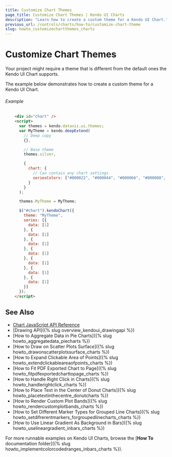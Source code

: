 ```yaml
---
title: Customize Chart Themes
page_title: Customize Chart Themes | Kendo UI Charts
description: "Learn how to create a custom theme for a Kendo UI Chart."
previous_url: /controls/charts/how-to/customize-chart-theme
slug: howto_customizechartthemes_charts
---
```


# Customize Chart Themes

Your project might require a theme that is different from the default ones the Kendo UI Chart supports.

The example below demonstrates how to create a custom theme for a Kendo UI Chart.

###### Example

```html
    <div id="chart" />
    <script>
      var themes = kendo.dataviz.ui.themes;
      var MyTheme = kendo.deepExtend(
        // Deep copy
        {},

        // Base theme      
        themes.silver,

        {
          chart: {
            // Can contain any chart settings
            seriesColors: ["#000022", "#000044", "#000066", "#000088", "#0000aa", "#0000cc", "#0000ee"]
          }
        }
      );

      themes.MyTheme = MyTheme;

      $("#chart").kendoChart({
        theme: "MyTheme",
        series: [{
          data: [1]
        }, {
          data: [1]
        }, {
          data: [1]
        }, {
          data: [1]
        }, {
          data: [1]
        }, {
          data: [1]
        }, {
          data: [1]
        }]
      });
    </script>
```

## See Also

* [Chart JavaScript API Reference](/api/javascript/dataviz/ui/chart)
* [Drawing API]({% slug overview_kendoui_drawingapi %})
* [How to Aggregate Data in Pie Charts]({% slug howto_aggregatedata_piecharts %})
* [How to Draw on Scatter Plots Surface]({% slug howto_drawonscatterplotssurface_charts %})
* [How to Expand Clickable Area of Points]({% slug howto_extendclickableareaofpoints_charts %})
* [How to Fit PDF Exported Chart to Page]({% slug howto_fitpdfexportedcharttopage_charts %})
* [How to Handle Right Click in Charts]({% slug howto_handlerightclick_charts %})
* [How to Place Text in the Center of Donut Charts]({% slug howto_placetextinthecentre_donutcharts %})
* [How to Render Custom Plot Bands]({% slug howto_rendercustomplotbands_charts %})
* [How to Set Different Marker Types for Grouped Line Charts]({% slug howto_setdifrerentmarkers_forgroupedlinecharts_charts %})
* [How to Use Linear Gradient As Background in Bars]({% slug howto_uselineargradient_inbars_charts %})

For more runnable examples on Kendo UI Charts, browse the [**How To** documentation folder]({% slug howto_implementcolorcodedranges_inbars_charts %}).
